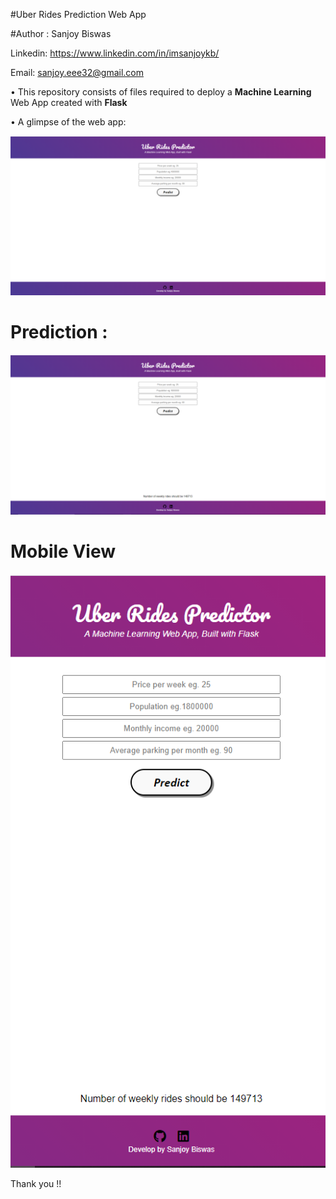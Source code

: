 #Uber Rides Prediction Web App 

#Author : Sanjoy Biswas

Linkedin: https://www.linkedin.com/in/imsanjoykb/ </br>

Email: sanjoy.eee32@gmail.com <br>

• This repository consists of files required to deploy a **Machine Learning** Web App created with **Flask**

• A glimpse of the web app: <br>

<img src="https://github.com/imsanjoykb/Uber-Rides-Prediction-Flask-Deploy/blob/master/Deploy/Siteview.PNG">

# Prediction : 

<img src="https://github.com/imsanjoykb/Uber-Rides-Prediction-Flask-Deploy/blob/master/Deploy/Prediction.PNG">

# Mobile View

<img src="https://github.com/imsanjoykb/Uber-Rides-Prediction-Flask-Deploy/blob/master/Deploy/Btrview.PNG">

Thank you !!

